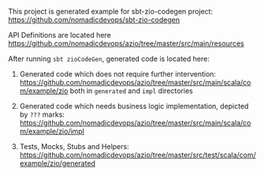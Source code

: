 This project is generated example for sbt-zio-codegen project:
https://github.com/nomadicdevops/sbt-zio-codegen

API Definitions are located here
https://github.com/nomadicdevops/azio/tree/master/src/main/resources

After running `sbt zioCodeGen`, generated code is located here:

1) Generated code which does not require further intervention: 
https://github.com/nomadicdevops/azio/tree/master/src/main/scala/com/example/zio
both in `generated` and `impl` directories

2) Generated code which needs business logic implementation, depicted by `???` marks:
https://github.com/nomadicdevops/azio/tree/master/src/main/scala/com/example/zio/impl

3) Tests, Mocks, Stubs and Helpers:
https://github.com/nomadicdevops/azio/tree/master/src/test/scala/com/example/zio/generated
